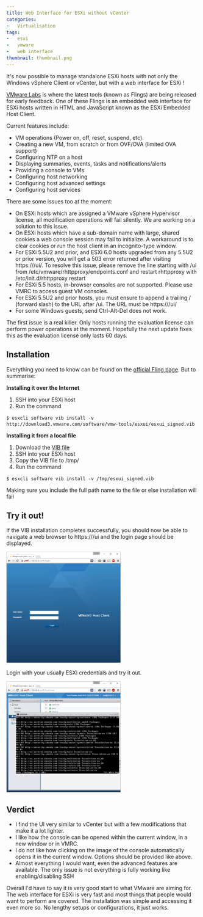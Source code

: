 ```yaml
---
title: Web Interface for ESXi without vCenter
categories:
-   Virtualisation
tags:
-   esxi
-   vmware
-   web interface
thumbnail: thumbnail.png
---
```


It's now possible to manage standalone ESXi hosts with not only the Windows vSphere Client or vCenter, but with a web interface for ESXi !

<!-- more -->

[VMware Labs](https://labs.vmware.com/) is where the latest tools (known as Flings) are being released for early feedback. One of these Flings is an embedded web interface for ESXi hosts written in HTML and JavaScript known as the ESXi Embedded Host Client.

Current features include:

*   VM operations (Power on, off, reset, suspend, etc).
*   Creating a new VM, from scratch or from OVF/OVA (limited OVA support)
*   Configuring NTP on a host
*   Displaying summaries, events, tasks and notifications/alerts
*   Providing a console to VMs
*   Configuring host networking
*   Configuring host advanced settings
*   Configuring host services

There are some issues too at the moment:

*   On ESXi hosts which are assigned a VMware vSphere Hypervisor license, all modification operations will fail silently. We are working on a solution to this issue.
*   On ESXi hosts which have a sub-domain name with large, shared cookies a web console session may fail to initialize. A workaround is to clear cookies or run the host client in an incognito-type window.
*   For ESXi 5.5U2 and prior, and ESXi 6.0 hosts upgraded from any 5.5U2 or prior version, you will get a 503 error returned after visiting https://<esxhost>/ui/. To resolve this issue, please remove the line starting with /ui from /etc/vmware/rhttpproxy/endpoints.conf and restart rhttpproxy with /etc/init.d/rhttpproxy restart
*   For ESXi 5.5 hosts, in-browser consoles are not supported. Please use VMRC to access guest VM consoles.
*   For ESXi 5.5U2 and prior hosts, you must ensure to append a trailing / (forward slash) to the URL after /ui. The URL must be https://<esxhost>/ui/
*   For some Windows guests, send Ctrl-Alt-Del does not work.

The first issue is a real killer. Only hosts running the evaluation license can perform power operations at the moment. Hopefully the next update fixes this as the evaluation license only lasts 60 days.

## Installation

Everything you need to know can be found on the [official Fling page](https://labs.vmware.com/flings/esxi-embedded-host-client). But to summarise:

**Installing it over the Internet**

1.  SSH into your ESXi host
2.  Run the command

```shell-session    
$ esxcli software vib install -v http://download3.vmware.com/software/vmw-tools/esxui/esxui_signed.vib
```

**Installing it from a local file**

1.  Download the [VIB file](http://download3.vmware.com/software/vmw-tools/esxui/esxui_signed.vib)
2.  SSH into your ESXi host
3.  Copy the VIB file to /tmp/
4.  Run the command

```shell-session
$ esxcli software vib install -v /tmp/esxui_signed.vib
```

Making sure you include the full path name to the file or else installation will fail

## Try it out!

If the VIB installation completes successfully, you should now be able to navigate a web browser to https://<esxip>/ui and the login page should be displayed.

[![Capture2](Capture2-300x291.png)](Capture2.png)[
](Capture2.png)

Login with your usually ESXi credentials and try it out.

[![running](running-300x291.png)](running.png)

## Verdict

*   I find the UI very similar to vCenter but with a few modifications that make it a lot lighter.
*   I like how the console can be opened within the current window, in a new window or in VMRC.
*   I do not like how clicking on the image of the console automatically opens it in the current window. Options should be provided like above.
*   Almost everything I would want, even the advanced features are available. The only issue is not everything is fully working like enabling/disabling SSH

Overall I'd have to say it is very good start to what VMware are aiming for. The web interface for ESXi is very fast and most things that people would want to perform are covered. The installation was simple and accessing it even more so. No lengthy setups or configurations, it just works.
